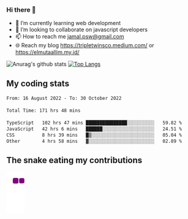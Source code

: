 ### Hi there 👋

<!--
**padepokanpenguin/padepokanpenguin** is a ✨ _special_ ✨ repository because its `README.md` (this file) appears on your GitHub profile.
-->

- 🌱 I’m currently learning  web development
- 👯 I’m looking to collaborate on javascript developers
- 📫 How to reach me jamal.psw@gmail.com
- 🌐 Reach my blog https://tripletwinsco.medium.com/ or https://elmutaallim.my.id/

![Anurag's github stats](https://github-readme-stats.vercel.app/api?username=padepokanpenguin&count_private=true&disable_animations=false&show_icons=true&theme=default)
[![Top Langs](https://github-readme-stats.vercel.app/api/top-langs/?username=padepokanpenguin&theme=default&layout=compact)](https://github.com/padepokanpenguin)

## My coding stats

<!--START_SECTION:waka-->

```text
From: 16 August 2022 - To: 30 October 2022

Total Time: 171 hrs 48 mins

TypeScript   102 hrs 47 mins ███████████████░░░░░░░░░░   59.82 %
JavaScript   42 hrs 6 mins   ██████░░░░░░░░░░░░░░░░░░░   24.51 %
CSS          8 hrs 39 mins   █▒░░░░░░░░░░░░░░░░░░░░░░░   05.04 %
Other        4 hrs 58 mins   ▓░░░░░░░░░░░░░░░░░░░░░░░░   02.89 %
```

<!--END_SECTION:waka-->


## The snake eating my contributions
![snake gif](https://github.com/padepokanpenguin/padepokanpenguin/blob/output/github-contribution-grid-snake.gif)
